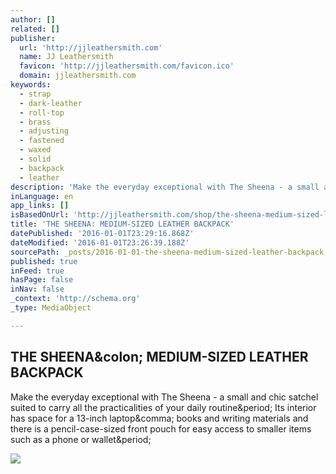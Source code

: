 ```yaml
---
author: []
related: []
publisher:
  url: 'http://jjleathersmith.com'
  name: JJ Leathersmith
  favicon: 'http://jjleathersmith.com/favicon.ico'
  domain: jjleathersmith.com
keywords:
  - strap
  - dark-leather
  - roll-top
  - brass
  - adjusting
  - fastened
  - waxed
  - solid
  - backpack
  - leather
description: 'Make the everyday exceptional with The Sheena - a small and chic satchel suited to carry all the practicalities of your daily routine. Its interior has space for a 13-inch laptop, books and writing materials and there is a pencil-case-sized front pouch for easy access to smaller items such as a phone or wallet.'
inLanguage: en
app_links: []
isBasedOnUrl: 'http://jjleathersmith.com/shop/the-sheena-medium-sized-leather-backpack'
title: 'THE SHEENA: MEDIUM-SIZED LEATHER BACKPACK'
datePublished: '2016-01-01T23:29:16.868Z'
dateModified: '2016-01-01T23:26:39.188Z'
sourcePath: _posts/2016-01-01-the-sheena-medium-sized-leather-backpack.md
published: true
inFeed: true
hasPage: false
inNav: false
_context: 'http://schema.org'
_type: MediaObject

---
```

<article style=""><h1>THE SHEENA&amp;colon; MEDIUM-SIZED LEATHER BACKPACK</h1><p>Make the everyday exceptional with The Sheena - a small and chic satchel suited to carry all the practicalities of your daily routine&amp;period; Its interior has space for a 13-inch laptop&amp;comma; books and writing materials and there is a pencil-case-sized front pouch for easy access to smaller items such as a phone or wallet&amp;period;</p><img src="https://static1.squarespace.com/static/55d27f7be4b0e20eb50f27d4/55d5157ce4b036ba5df81d9f/561ef9ede4b0b54046909b58/1450054803034/?format=1000w" /></article>